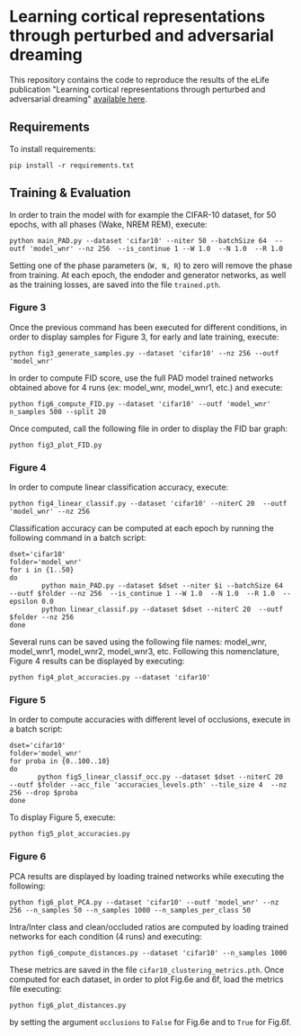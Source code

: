 
# Learning cortical representations through perturbed and adversarial dreaming

This repository contains the code to reproduce the results of the eLife publication "Learning cortical representations through perturbed and adversarial dreaming" [available  here](https://elifesciences.org/articles/76384).

## Requirements 

To install requirements:
 ```
 pip install -r requirements.txt
 
```
## Training & Evaluation 

In order to train the model with for example the CIFAR-10 dataset, for 50 epochs, with all phases (Wake, NREM REM), execute: 
```
python main_PAD.py --dataset 'cifar10' --niter 50 --batchSize 64  --outf 'model_wnr' --nz 256  --is_continue 1 --W 1.0  --N 1.0  --R 1.0 
```

Setting one of the phase parameters (```W, N, R```) to zero will remove the phase from training. At each epoch, the endoder and generator networks, as well as the training losses, are saved into the file ```trained.pth```. 

### Figure 3
Once the previous command has been executed for different conditions, in order to display samples for Figure 3, for early and late training, execute:
```
python fig3_generate_samples.py --dataset 'cifar10' --nz 256 --outf 'model_wnr' 
```
In order to compute FID score, use the full PAD model trained networks obtained above for 4 runs (ex: model_wnr, model_wnr1, etc.) and execute: 
```
python fig6_compute_FID.py --dataset 'cifar10' --outf 'model_wnr' n_samples 500 --split 20
```
Once computed, call the following file in order to display the FID bar graph: 
```
python fig3_plot_FID.py
```



### Figure 4
In order to compute linear classification accuracy, execute: 
```
python fig4_linear_classif.py --dataset 'cifar10' --niterC 20  --outf 'model_wnr' --nz 256
```

Classification accuracy can be computed at each epoch by running the following command in a batch script:
```
dset='cifar10'
folder='model_wnr'
for i in {1..50}
do
        python main_PAD.py --dataset $dset --niter $i --batchSize 64  --outf $folder --nz 256  --is_continue 1 --W 1.0  --N 1.0  --R 1.0  --epsilon 0.0 
        python linear_classif.py --dataset $dset --niterC 20  --outf $folder --nz 256
done
```
Several runs can be saved using the following file names: model_wnr, model_wnr1, model_wnr2, model_wnr3, etc. 
Following this nomenclature, Figure 4 results can be displayed by executing:
```
python fig4_plot_accuracies.py --dataset 'cifar10' 
```

### Figure 5
In order to compute accuracies with different level of occlusions, execute in a batch script:
```
dset='cifar10'
folder='model_wnr'
for proba in {0..100..10}
do
       python fig5_linear_classif_occ.py --dataset $dset --niterC 20  --outf $folder --acc_file 'accuracies_levels.pth' --tile_size 4  --nz 256 --drop $proba
done

```
To display Figure 5, execute: 
```
python fig5_plot_accuracies.py 
```

### Figure 6 
PCA results are displayed by loading trained networks while executing the following: 
```
python fig6_plot_PCA.py --dataset 'cifar10' --outf 'model_wnr' --nz 256 --n_samples 50 --n_samples 1000 --n_samples_per_class 50 
```
Intra/Inter class and clean/occluded ratios are computed by loading trained networks for each condition (4 runs) and executing: 
```
python fig6_compute_distances.py --dataset 'cifar10' --n_samples 1000 
```
These metrics are saved in the file ```cifar10_clustering_metrics.pth```.
Once computed for each dataset, in order to plot Fig.6e and 6f, load the metrics file executing:  
```
python fig6_plot_distances.py 
```
by setting the argument ```occlusions``` to ```False``` for Fig.6e and to ```True``` for Fig.6f. 














